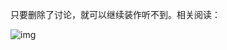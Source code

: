 只要删除了讨论，就可以继续装作听不到。相关阅读：


![img](https://chinadigitaltimes.net/chinese/files/2024/04/image-1713578571813.png)

